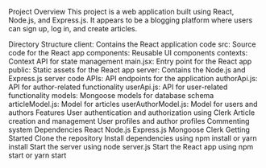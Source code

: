 Project Overview
This project is a web application built using React, Node.js, and Express.js. It appears to be a blogging platform where users can sign up, log in, and create articles.

Directory Structure
client: Contains the React application code
src: Source code for the React app
components: Reusable UI components
contexts: Context API for state management
main.jsx: Entry point for the React app
public: Static assets for the React app
server: Contains the Node.js and Express.js server code
APIs: API endpoints for the application
authorApi.js: API for author-related functionality
userApi.js: API for user-related functionality
models: Mongoose models for database schema
articleModel.js: Model for articles
userAuthorModel.js: Model for users and authors
Features
User authentication and authorization using Clerk
Article creation and management
User profiles and author profiles
Commenting system
Dependencies
React
Node.js
Express.js
Mongoose
Clerk
Getting Started
Clone the repository
Install dependencies using npm install or yarn install
Start the server using node server.js
Start the React app using npm start or yarn start
